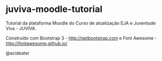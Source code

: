 juviva-moodle-tutorial
======================

Tutorial da plataforma Moodle do Curso de atualização EJA e Juventude Viva - JUVIVA.

Construído com Bootstrap 3 - http://getbootstrap.com  e Font Awesome - http://fontawesome.github.io/

@acideater
